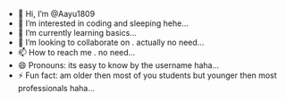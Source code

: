- 👋 Hi, I’m @Aayu1809
- 👀 I’m interested in coding and sleeping hehe...
- 🌱 I’m currently learning basics...
- 💞️ I’m looking to collaborate on . actually no need...
- 📫 How to reach me . no need...
- 😄 Pronouns: its easy to know by the username haha...
- ⚡ Fun fact: am older then most of you students but younger then most professionals haha...

<!---
Aayu1809/Aayu1809 is a ✨ special ✨ repository because its `README.md` (this file) appears on your GitHub profile.
You can click the Preview link to take a look at your changes.
--->
